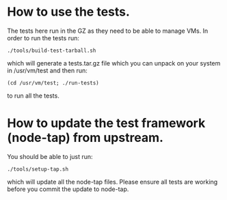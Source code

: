 How to use the tests.
=====================

The tests here run in the GZ as they need to be able to manage VMs.  In order to
run the tests run:

    ./tools/build-test-tarball.sh

which will generate a tests.tar.gz file which you can unpack on your system in
/usr/vm/test and then run:

    (cd /usr/vm/test; ./run-tests)

to run all the tests.

How to update the test framework (node-tap) from upstream.
==========================================================

You should be able to just run:

    ./tools/setup-tap.sh

which will update all the node-tap files.  Please ensure all tests are working
before you commit the update to node-tap.

